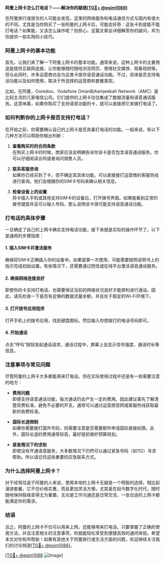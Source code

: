 **阿曼上网卡怎么打电话？——解决你的疑惑[[TG💪+ @esim1088](https://t.me/s/esim1088)]**

在阿曼旅行或居住的人可能会发现，这里的网络服务和电话通信方式与国内有很大的不同。尤其是当你购买了一张阿曼的上网卡后，可能会好奇：这张卡到底能不能打电话？如果能，又该怎么操作呢？别担心，这篇文章会详细解答你的疑问，并为你提供一些实用的小技巧。

### 阿曼上网卡的基本功能

首先，让我们来了解一下阿曼上网卡的基本功能。通常来说，这种上网卡的主要用途是提供互联网连接，让你能够随时随地浏览网页、使用社交媒体、观看视频等。但与此同时，许多运营商也会为这类卡提供语音通话功能。不过，具体是否支持电话功能以及如何使用，取决于所选择的运营商和套餐类型。

比如，在阿曼，Ooredoo、Vodafone Oman和Aamjeebah Network（AMC）是比较主流的几家电信公司。它们提供的上网卡往往集成了数据流量和语音通话服务。这意味着，如果你购买了支持语音功能的卡，就可以直接用它来拨打电话了。

### 如何判断你的上网卡是否支持打电话？

在开始之前，你需要确认自己的上网卡是否具备打电话的功能。一般来说，有以下几种方法可以帮助你做出判断：

1. **查看购买时的合同条款**  
   在购买上网卡的时候，商家应该会明确告诉你该卡是否包含语音通话服务。你可以仔细阅读合同或者询问销售人员。

2. **联系客服咨询**  
   如果你已经买到了卡，但不确定其具体功能，可以直接拨打运营商的客服热线进行查询。他们会根据你的SIM卡号码来确认相关信息。

3. **检查设备上的设置**  
   将卡插入手机或其他支持SIM卡的设备后，打开拨号界面。如果能看到正常的拨号键盘并且可以输入号码，那么说明该卡很可能支持语音通话功能。

### 打电话的具体步骤

一旦确定了自己的上网卡确实支持电话功能，接下来就是实际的操作环节了。以下是通用的步骤指南：

#### 1. 插入SIM卡并激活服务
确保将SIM卡正确插入你的设备中。如果是第一次使用，可能需要按照说明书上的指示完成初始设置。有些情况下，还需要通过短信或在线平台激活语音通话服务。

#### 2. 确保网络连接良好
即使你的卡支持打电话，也需要保证当前的网络状况良好才能顺利进行通话。因此，请先检查一下是否有足够的数据流量余额，并且处于稳定的Wi-Fi环境下。

#### 3. 打开拨号应用程序
打开手机上的拨号应用，找到键盘图标。然后输入你想拨打的电话号码即可。

#### 4. 开始通话
点击“呼叫”按钮发起通话请求。通话过程中，屏幕上会显示信号强度、通话时长等信息。

### 注意事项与常见问题

尽管阿曼的上网卡大多都能用来打电话，但在实际使用过程中还是有一些需要注意的地方：

- **费用问题**  
  即便支持语音通话功能，每次通话仍会产生一定的费用。因此建议事先了解清楚资费标准，避免不必要的开支。通常可以通过运营商官网或客服热线获取最新的收费标准。

- **国际长途限制**  
  如果你需要拨打国外号码，则需要注意是否需要额外申请国际直拨权限。此外，国际长途的费用通常较高，最好提前做好预算规划。

- **紧急情况下的求助**  
  即使没有开通语音服务，大多数情况下仍然可以通过紧急号码（如112）寻求帮助。所以请记住这些重要的应急联系方式。

### 为什么选择阿曼上网卡？

对于经常往返于阿曼的人来说，使用本地的上网卡无疑是一个明智的选择。相比起漫游套餐，它不仅价格实惠，而且更加灵活方便。尤其是在如今数字化时代，随时随地保持联络变得尤为重要。无论是工作沟通还是日常交流，一张合适的上网卡都能满足你的需求。

### 结语

总之，阿曼的上网卡不仅可以用来上网，还能够用来打电话。只要掌握了正确的使用方法，并且注意相关的注意事项，你就能轻松享受到便捷高效的通讯体验。希望本文对你有所帮助！如果有其他关于阿曼旅行或生活方面的问题，欢迎继续关注我们的讨论频道[[TG💪+ @esim1088](https://t.me/s/esim1088)]。

[[TG💪+ @esim1088](https://t.me/s/esim1088) ![Image](https://i.postimg.cc/4NQfJmqS/Snipaste-2025-05-13-00-14-12.png)]